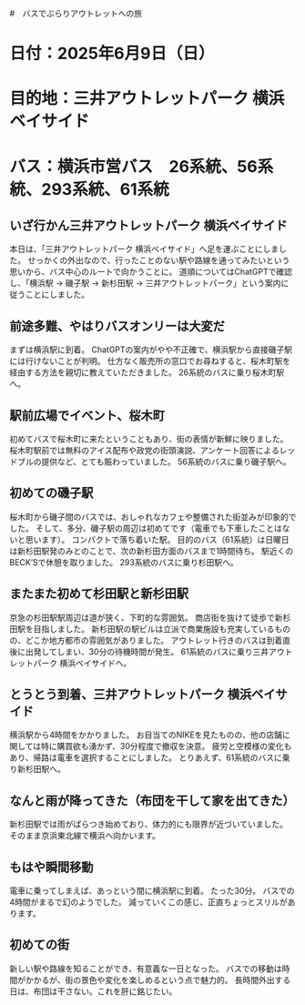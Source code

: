 #　バスでぶらりアウトレットへの旅

# 日付：2025年6月9日（日）
# 目的地：三井アウトレットパーク 横浜ベイサイド
# バス：横浜市営バス　26系統、56系統、293系統、61系統

## いざ行かん三井アウトレットパーク 横浜ベイサイド
本日は、「三井アウトレットパーク 横浜ベイサイド」へ足を運ぶことにしました。
せっかくの外出なので、行ったことのない駅や路線を通ってみたいという思いから、バス中心のルートで向かうことに。
道順についてはChatGPTで確認し、「横浜駅 → 磯子駅 → 新杉田駅 → 三井アウトレットパーク」という案内に従うことにしました。


## 前途多難、やはりバスオンリーは大変だ
まずは横浜駅に到着。
ChatGPTの案内がやや不正確で、横浜駅から直接磯子駅には行けないことが判明。
仕方なく販売所の窓口でお尋ねすると、桜木町駅を経由する方法を親切に教えていただきました。
26系統のバスに乗り桜木町駅へ。


## 駅前広場でイベント、桜木町
初めてバスで桜木町に来たということもあり、街の表情が新鮮に映りました。
桜木町駅前では無料のアイス配布や政党の街頭演説、アンケート回答によるレッドブルの提供など、とても賑わっていました。
56系統のバスに乗り磯子駅へ。

## 初めての磯子駅
桜木町から磯子間のバスでは、おしゃれなカフェや整備された街並みが印象的でした。
そして、多分、磯子駅の周辺は初めてです（電車でも下車したことはないと思います）。
コンパクトで落ち着いた駅。
目的のバス（61系統）は日曜日は新杉田駅発のみとのことで、次の新杉田方面のバスまで1時間待ち。
駅近くのBECK’Sで休憩を取りました。
293系統のバスに乗り杉田駅へ。

## またまた初めて杉田駅と新杉田駅
京急の杉田駅駅周辺は道が狭く、下町的な雰囲気。
商店街を抜けて徒歩で新杉田駅を目指しました。
新杉田駅の駅ビルは立派で商業施設も充実しているものの、どこか地方都市の雰囲気がありました。
アウトレット行きのバスは到着直後に出発してしまい、30分の待機時間が発生。
61系統のバスに乗り三井アウトレットパーク 横浜ベイサイドへ。

## とうとう到着、三井アウトレットパーク 横浜ベイサイド
横浜駅から4時間をかかりました。
お目当てのNIKEを見たものの、他の店舗に関しては特に購買欲も湧かず、30分程度で撤収を決意。
疲労と空模様の変化もあり、帰路は電車を選択することにしました。
とりあえず、61系統のバスに乗り新杉田駅へ。

## なんと雨が降ってきた（布団を干して家を出てきた）
新杉田駅では雨がぱらつき始めており、体力的にも限界が近づいていました。
そのまま京浜東北線で横浜へ向かいます。

## もはや瞬間移動
電車に乗ってしまえば、あっという間に横浜駅に到着。
たった30分。
バスでの4時間がまるで幻のようでした。
減っていくこの感じ、正直ちょっとスリルがあります。

## 初めての街
新しい駅や路線を知ることができ、有意義な一日となった。
バスでの移動は時間がかかるが、街の景色や変化を楽しめるという点で魅力的。
長時間外出する日は、布団は干さない。これを肝に銘じたい。